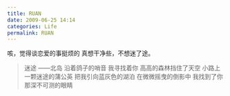 ```yaml
---
title: RUAN
date: 2009-06-25 14:14
categories: Life
permalink: RUAN
---
```


咳，觉得谈恋爱的事挺烦的
真想干净些，不想迷了途。

>迷途
      ——北岛
沿着鸽子的哨音
我寻找着你
高高的森林挡住了天空
小路上
一颗迷途的蒲公英
把我引向蓝灰色的湖泊
在微微摇曳的倒影中
我找到了你
那深不可测的眼睛